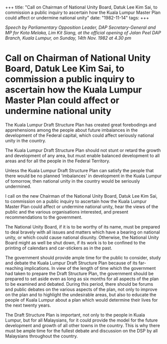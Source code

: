 +++ 
title: "Call on Chairman of National Unity Board, Datuk Lee Kim Sai, to commission a public inquiry to ascertain how the Kuala Lumpur Master Plan could affect or undermine national unity"
date: "1982-11-14"
tags:
+++

_Speech by Parliamentary Opposition Leader, DAP Secretary-General and MP for Kota Melaka, Lim Kit Siang, at the official opening of Jalan Peel DAP Branch, Kuala Lumpur, on Sunday, 14th Nov. 1982 at 4.30 pm_

# Call on Chairman of National Unity Board, Datuk Lee Kim Sai, to commission a public inquiry to ascertain how the Kuala Lumpur Master Plan could affect or undermine national unity

The Kuala Lumpur Draft Structure Plan has created great forebodings and apprehensions among the people about future imbalances in the development of the Federal capital, which could affect seriously national unity in the country.</u>

The Kuala Lumpur Draft Structure Plan should not stunt or retard the growth and development of any area, but must enable balanced development to all areas and for all the people in the Federal Territory. 

Unless the Kuala Lumpur Draft Structure Plan can satisfy the people that there would be no planned ‘imbalances’ in development in the Kuala Lumpur of tomorrow, then national unity in the country would be seriously undermined. 

I call on the new Chairman of the National Unity Board, Datuk Lee Kim Sai, to commission on a public inquiry to ascertain how the Kuala Lumpur Master Plan could affect or undermine national unity, hear the views of the public and the various organisations interested, and present recommendations to the government. 

The National Unity Board, if it is to be worthy of its name, must be prepared to deal bravely with all issues and matters which have a bearing on national unity, or which could cause national disunity. Otherwise, the National Unity Board might as well be shut down, if its work is to be confined to the printing of calendars and car-stickers as in the past. 

The government should provide ample time for the public to consider, study and debate the Kuala Lumpur Draft Structure Plan because of its far-reaching implications. In view of the length of time which the government had taken to prepare the Draft Structure Plan, the government should be prepared to set aside even as long as six months for all aspects of the plan to be examined and debated. During this period, there should be forums and public debates on the various aspects of the plan, not only to improve on the plan and to highlight the undesirable areas, but also to educate the people of Kuala Lumpur about a plan which would determine their lives for the next twenty years.

The Draft Structure Plan is important, not only to the people in Kuala Lumpur, but for all Malaysians, for it could provide the model for the future development and growth of all other towns in the country. This is why there must be ample time for the fullest debate and discussion on the DSP by all Malaysians throughout the country.  
 
